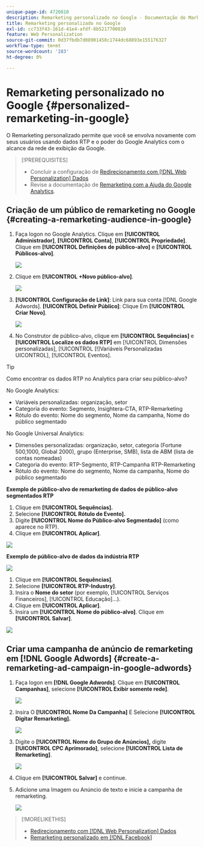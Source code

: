 ```yaml
---
unique-page-id: 4720810
description: Remarketing personalizado no Google - Documentação do Marketo - Documentação do produto
title: Remarketing personalizado no Google
exl-id: cc733f43-161d-41e4-afdf-8b5217700810
feature: Web Personalization
source-git-commit: 0d37fbdb7d08901458c1744dc68893e155176327
workflow-type: tm+mt
source-wordcount: '283'
ht-degree: 0%

---
```


# Remarketing personalizado no Google {#personalized-remarketing-in-google}

O Remarketing personalizado permite que você se envolva novamente com seus usuários usando dados RTP e o poder do Google Analytics com o alcance da rede de exibição da Google.

>[!PREREQUISITES]
>
>* Concluir a configuração de [Redirecionamento com [!DNL Web Personalization] Dados](/help/marketo/product-docs/web-personalization/website-retargeting/retargeting-with-web-personalization-data.md)
>* Revise a documentação de [Remarketing com a Ajuda do Google Analytics](https://support.google.com/analytics/topic/2611283?hl=en&ref_topic=3413645).

## Criação de um público de remarketing no Google {#creating-a-remarketing-audience-in-google}

1. Faça logon no Google Analytics. Clique em **[!UICONTROL Administrador]**, **[!UICONTROL Conta]**, **[!UICONTROL Propriedade]**. Clique em **[!UICONTROL Definições de público-alvo]** e **[!UICONTROL Públicos-alvo]**.

   ![](assets/remarketing-ga-screenshots.jpg)

1. Clique em **[!UICONTROL +Novo público-alvo]**.

   ![](assets/image2015-1-15-17-3a26-3a40.png)

1. **[!UICONTROL Configuração de Link]**: Link para sua conta [!DNL Google Adwords]. **[!UICONTROL Definir Público]**: Clique Em **[!UICONTROL Criar Novo]**.

   ![](assets/image2015-1-15-17-3a32-3a4.png)

1. No Construtor de público-alvo, clique em **[!UICONTROL Sequências]** e **[!UICONTROL Localize os dados RTP]** em [!UICONTROL Dimensões personalizadas], [!UICONTROL [!]Variáveis Personalizadas UICONTROL], [!UICONTROL Eventos].

>[!TIP]
>
>Como encontrar os dados RTP no Analytics para criar seu público-alvo?
>
>No Google Analytics:
>
>* Variáveis personalizadas: organização, setor
>* Categoria do evento: Segmento, Insightera-CTA, RTP-Remarketing
>* Rótulo do evento: Nome do segmento, Nome da campanha, Nome do público segmentado
>
>No Google Universal Analytics:
>
>* Dimensões personalizadas: organização, setor, categoria (Fortune 500,1000, Global 2000), grupo (Enterprise, SMB), lista de ABM (lista de contas nomeadas)
>* Categoria do evento: RTP-Segmento, RTP-Campanha RTP-Remarketing
>* Rótulo do evento: Nome do segmento, Nome da campanha, Nome do público segmentado

**Exemplo de público-alvo de remarketing de dados de público-alvo segmentados RTP**

1. Clique em **[!UICONTROL Sequências].**
1. Selecione **[!UICONTROL Rótulo de Evento].**
1. Digite **[!UICONTROL Nome do Público-alvo Segmentado]** (como aparece no RTP).
1. Clique em **[!UICONTROL Aplicar]**.

![](assets/image2015-2-10-14-3a51-3a43.png)

**Exemplo de público-alvo de dados da indústria RTP**

![](assets/image2015-1-15-17-3a36-3a5.png)

1. Clique em **[!UICONTROL Sequências]**.
1. Selecione **[!UICONTROL RTP-Industry]**.
1. Insira o **Nome do setor** (por exemplo, [!UICONTROL Serviços Financeiros], [!UICONTROL Educação]...).
1. Clique em **[!UICONTROL Aplicar]**.
1. Insira um **[!UICONTROL Nome do público-alvo]**. Clique em **[!UICONTROL Salvar]**.

![](assets/image2015-1-15-18-3a29-3a16.png)

## Criar uma campanha de anúncio de remarketing em [!DNL Google Adwords] {#create-a-remarketing-ad-campaign-in-google-adwords}

1. Faça logon em **[!DNL Google Adwords]**. Clique em **[!UICONTROL Campanhas]**, selecione **[!UICONTROL Exibir somente rede]**.

   ![](assets/image2015-1-15-18-3a31-3a58.png)

1. Insira O **[!UICONTROL Nome Da Campanha]** E Selecione **[!UICONTROL Digitar Remarketing].**

   ![](assets/image2015-1-15-18-3a35-3a7.png)

1. Digite o **[!UICONTROL Nome do Grupo de Anúncios],** digite **[!UICONTROL CPC Aprimorado]**, selecione **[!UICONTROL Lista de Remarketing]**.

   ![](assets/image2015-1-15-18-3a51-3a57.png)

1. Clique em **[!UICONTROL Salvar]** e continue.
1. Adicione uma Imagem ou Anúncio de texto e inicie a campanha de remarketing.

   ![](assets/image2015-1-15-18-3a47-3a21.png)

>[!MORELIKETHIS]
>
>* [Redirecionamento com [!DNL Web Personalization] Dados](/help/marketo/product-docs/web-personalization/website-retargeting/retargeting-with-web-personalization-data.md)
>* [Remarketing personalizado em [!DNL Facebook]](/help/marketo/product-docs/web-personalization/website-retargeting/personalized-remarketing-in-facebook.md)
